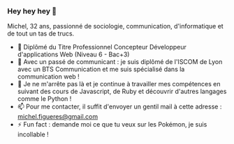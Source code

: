 ### Hey hey hey 👋

Michel, 32 ans, passionné de sociologie, communication, d'informatique et de tout un tas de trucs.

- 🔭 Diplômé du Titre Professionnel Concepteur Développeur d'applications Web (Niveau 6 - Bac+3)
- 🌱 Avec un passé de communicant : je suis diplômé de l'ISCOM de Lyon avec un BTS Communication et me suis spécialisé dans la communication web !
- 🤔 Je ne m'arrête pas là et je continue à travailler mes compétences en suivant des cours de Javascript, de Ruby et découvrir d'autres langages comme le Python !
- 📫 Pour me contacter, il suffit d'envoyer un gentil mail à cette adresse : michel.figueres@gmail.com
- ⚡ Fun fact : demande moi ce que tu veux sur les Pokémon, je suis incollable !

